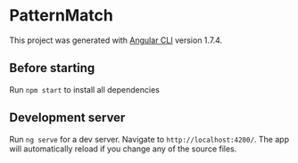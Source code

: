 # PatternMatch

This project was generated with [Angular CLI](https://github.com/angular/angular-cli) version 1.7.4.

## Before starting

Run `npm start` to install all dependencies 


## Development server

Run `ng serve` for a dev server. Navigate to `http://localhost:4200/`. The app will automatically reload if you change any of the source files.

